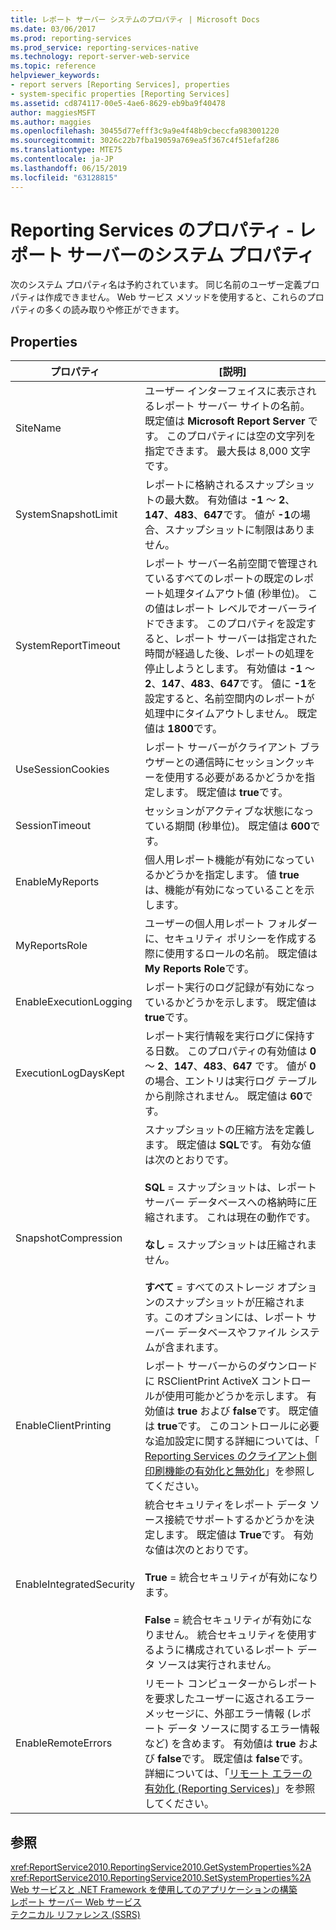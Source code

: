 ```yaml
---
title: レポート サーバー システムのプロパティ | Microsoft Docs
ms.date: 03/06/2017
ms.prod: reporting-services
ms.prod_service: reporting-services-native
ms.technology: report-server-web-service
ms.topic: reference
helpviewer_keywords:
- report servers [Reporting Services], properties
- system-specific properties [Reporting Services]
ms.assetid: cd874117-00e5-4ae6-8629-eb9ba9f40478
author: maggiesMSFT
ms.author: maggies
ms.openlocfilehash: 30455d77efff3c9a9e4f48b9cbeccfa983001220
ms.sourcegitcommit: 3026c22b7fba19059a769ea5f367c4f51efaf286
ms.translationtype: MTE75
ms.contentlocale: ja-JP
ms.lasthandoff: 06/15/2019
ms.locfileid: "63128815"
---
```

# <a name="reporting-services-properties---report-server-system-properties"></a>Reporting Services のプロパティ - レポート サーバーのシステム プロパティ
  次のシステム プロパティ名は予約されています。 同じ名前のユーザー定義プロパティは作成できません。 Web サービス メソッドを使用すると、これらのプロパティの多くの読み取りや修正ができます。  
  
## <a name="properties"></a>Properties  
  
|プロパティ|[説明]|  
|--------------|-----------------|  
|SiteName|ユーザー インターフェイスに表示されるレポート サーバー サイトの名前。 既定値は **Microsoft Report Server** です。 このプロパティには空の文字列を指定できます。 最大長は 8,000 文字です。|  
|SystemSnapshotLimit|レポートに格納されるスナップショットの最大数。 有効値は **-1** ～ **2**、**147**、**483**、**647**です。 値が **-1**の場合、スナップショットに制限はありません。|  
|SystemReportTimeout|レポート サーバー名前空間で管理されているすべてのレポートの既定のレポート処理タイムアウト値 (秒単位)。 この値はレポート レベルでオーバーライドできます。 このプロパティを設定すると、レポート サーバーは指定された時間が経過した後、レポートの処理を停止しようとします。 有効値は **-1** ～ **2**、**147**、**483**、**647**です。 値に **-1**を設定すると、名前空間内のレポートが処理中にタイムアウトしません。 既定値は **1800**です。|  
|UseSessionCookies|レポート サーバーがクライアント ブラウザーとの通信時にセッションクッキーを使用する必要があるかどうかを指定します。 既定値は **true**です。|  
|SessionTimeout|セッションがアクティブな状態になっている期間 (秒単位)。 既定値は **600**です。|  
|EnableMyReports|個人用レポート機能が有効になっているかどうかを指定します。 値 **true** は、機能が有効になっていることを示します。|  
|MyReportsRole|ユーザーの個人用レポート フォルダーに、セキュリティ ポリシーを作成する際に使用するロールの名前。 既定値は **My Reports Role**です。|  
|EnableExecutionLogging|レポート実行のログ記録が有効になっているかどうかを示します。 既定値は **true**です。|  
|ExecutionLogDaysKept|レポート実行情報を実行ログに保持する日数。 このプロパティの有効値は **0** ～ **2**、**147**、**483**、**647** です。 値が **0** の場合、エントリは実行ログ テーブルから削除されません。 既定値は **60**です。|  
|SnapshotCompression|スナップショットの圧縮方法を定義します。 既定値は **SQL**です。 有効な値は次のとおりです。<br /><br /> **SQL** = スナップショットは、レポート サーバー データベースへの格納時に圧縮されます。 これは現在の動作です。<br /><br /> **なし** = スナップショットは圧縮されません。<br /><br /> **すべて** = すべてのストレージ オプションのスナップショットが圧縮されます。このオプションには、レポート サーバー データベースやファイル システムが含まれます。|  
|EnableClientPrinting|レポート サーバーからのダウンロードに RSClientPrint ActiveX コントロールが使用可能かどうかを示します。 有効値は **true** および **false**です。 既定値は **true**です。 このコントロールに必要な追加設定に関する詳細については、「 [Reporting Services のクライアント側印刷機能の有効化と無効化](../../../reporting-services/report-server/enable-and-disable-client-side-printing-for-reporting-services.md)」を参照してください。|  
|EnableIntegratedSecurity|統合セキュリティをレポート データ ソース接続でサポートするかどうかを決定します。 既定値は **True**です。 有効な値は次のとおりです。<br /><br /> **True** = 統合セキュリティが有効になります。<br /><br /> **False** = 統合セキュリティが有効になりません。 統合セキュリティを使用するように構成されているレポート データ ソースは実行されません。|  
|EnableRemoteErrors|リモート コンピューターからレポートを要求したユーザーに返されるエラー メッセージに、外部エラー情報 (レポート データ ソースに関するエラー情報など) を含めます。 有効値は **true** および **false**です。 既定値は **false**です。 詳細については、「[リモート エラーの有効化 (Reporting Services)](../../../reporting-services/report-server/enable-remote-errors-reporting-services.md)」を参照してください。|  
  
## <a name="see-also"></a>参照  
 <xref:ReportService2010.ReportingService2010.GetSystemProperties%2A>   
 <xref:ReportService2010.ReportingService2010.SetSystemProperties%2A>   
 [Web サービスと .NET Framework を使用してのアプリケーションの構築](../../../reporting-services/report-server-web-service/net-framework/building-applications-using-the-web-service-and-the-net-framework.md)   
 [レポート サーバー Web サービス](../../../reporting-services/report-server-web-service/report-server-web-service.md)   
 [テクニカル リファレンス (SSRS)](../../../reporting-services/technical-reference-ssrs.md)  
  
  
